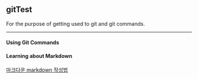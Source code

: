 ## gitTest

For the purpose of getting used to git and git commands.

* * *

#### Using Git Commands



#### Learning about Markdown

[마크다운 markdown 작성법](https://gist.github.com/ihoneymon/652be052a0727ad59601)

